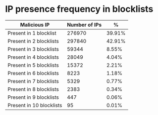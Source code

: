 # IP presence frequency in blocklists
| Malicious IP | Number of IPs | % |
|----|----|----|
| Present in 1 blocklist | 276970 | 39.91% |
| Present in 2 blocklists | 297840 | 42.91% |
| Present in 3 blocklists | 59344 | 8.55% |
| Present in 4 blocklists | 28049 | 4.04% |
| Present in 5 blocklists | 15372 | 2.21% |
| Present in 6 blocklists | 8223 | 1.18% |
| Present in 7 blocklists | 5329 | 0.77% |
| Present in 8 blocklists | 2383 | 0.34% |
| Present in 9 blocklists | 447 | 0.06% |
| Present in 10 blocklists | 95 | 0.01% |
